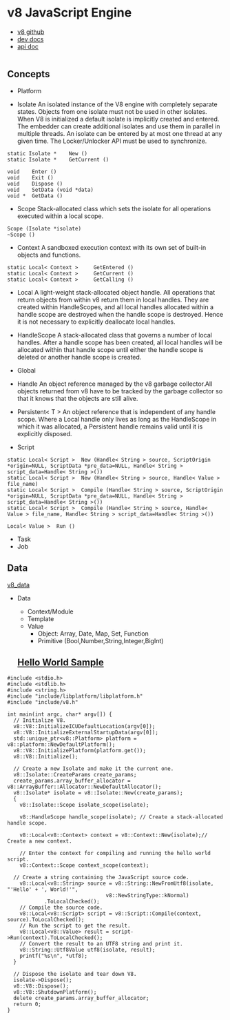 # v8 JavaScript Engine
- [v8 github](https://github.com/v8/v8)
- [dev docs](https://v8.dev/docs)
- [api doc](https://v8.github.io/api/head/)

```

```

## Concepts
- Platform

- Isolate
An isolated instance of the V8 engine with completely separate states. Objects from one isolate must not be used in other isolates. When V8 is initialized a default isolate is implicitly created and entered. The embedder can create additional isolates and use them in parallel in multiple threads. An isolate can be entered by at most one thread at any given time. The Locker/Unlocker API must be used to synchronize.
```
static Isolate * 	New ()
static Isolate * 	GetCurrent ()

void 	Enter ()
void 	Exit ()
void 	Dispose ()
void 	SetData (void *data)
void * 	GetData ()
```

- Scope
Stack-allocated class which sets the isolate for all operations executed within a local scope. 
```
Scope (Isolate *isolate)
~Scope ()
```    
- Context
A sandboxed execution context with its own set of built-in objects and functions. 
```
static Local< Context > 	GetEntered ()
static Local< Context > 	GetCurrent ()
static Local< Context > 	GetCalling ()
```

- Local<T>
A light-weight stack-allocated object handle. All operations that return objects from within v8 return them in local handles. They are created within HandleScopes, and all local handles allocated within a handle scope are destroyed when the handle scope is destroyed. Hence it is not necessary to explicitly deallocate local handles. 

- HandleScope
A stack-allocated class that governs a number of local handles. After a handle scope has been created, all local handles will be allocated within that handle scope until either the handle scope is deleted or another handle scope is created.   
  
- Global<T>
  
- Handle
An object reference managed by the v8 garbage collector.All objects returned from v8 have to be tracked by the garbage collector so that it knows that the objects are still alive. 
  
- Persistent< T > 
An object reference that is independent of any handle scope. Where a Local handle only lives as long as the HandleScope in which it was allocated, a Persistent handle remains valid until it is explicitly disposed.

- Script 
```
static Local< Script > 	New (Handle< String > source, ScriptOrigin *origin=NULL, ScriptData *pre_data=NULL, Handle< String > script_data=Handle< String >())
static Local< Script > 	New (Handle< String > source, Handle< Value > file_name) 
static Local< Script > 	Compile (Handle< String > source, ScriptOrigin *origin=NULL, ScriptData *pre_data=NULL, Handle< String > script_data=Handle< String >())
static Local< Script > 	Compile (Handle< String > source, Handle< Value > file_name, Handle< String > script_data=Handle< String >())
  
Local< Value > 	Run ()  
```
  
- Task
- Job

## Data
[v8_data](https://v8.github.io/api/head/classv8_1_1Data.html)
- Data
    - Context/Module
    - Template
    - Value
        - Object: Array, Date, Map, Set, Function
        - Primitive (Bool,Number,String,Integer,BigInt)

  
  ##  [Hello World Sample](https://chromium.googlesource.com/v8/v8/+/branch-heads/6.8/samples/hello-world.cc)
```
#include <stdio.h>
#include <stdlib.h>
#include <string.h>
#include "include/libplatform/libplatform.h"
#include "include/v8.h"
  
int main(int argc, char* argv[]) {
  // Initialize V8.
  v8::V8::InitializeICUDefaultLocation(argv[0]);
  v8::V8::InitializeExternalStartupData(argv[0]);
  std::unique_ptr<v8::Platform> platform = v8::platform::NewDefaultPlatform();
  v8::V8::InitializePlatform(platform.get());
  v8::V8::Initialize();
  
  // Create a new Isolate and make it the current one.
  v8::Isolate::CreateParams create_params;
  create_params.array_buffer_allocator = v8::ArrayBuffer::Allocator::NewDefaultAllocator();
  v8::Isolate* isolate = v8::Isolate::New(create_params);
  {
    v8::Isolate::Scope isolate_scope(isolate);
    
    v8::HandleScope handle_scope(isolate); // Create a stack-allocated handle scope.
    
    v8::Local<v8::Context> context = v8::Context::New(isolate);// Create a new context.
  
    // Enter the context for compiling and running the hello world script.
    v8::Context::Scope context_scope(context);
  
  // Create a string containing the JavaScript source code.
    v8::Local<v8::String> source = v8::String::NewFromUtf8(isolate, "'Hello' + ', World!'",
                                v8::NewStringType::kNormal)
            .ToLocalChecked();
    // Compile the source code.
    v8::Local<v8::Script> script = v8::Script::Compile(context, source).ToLocalChecked();
    // Run the script to get the result.
    v8::Local<v8::Value> result = script->Run(context).ToLocalChecked();
    // Convert the result to an UTF8 string and print it.
    v8::String::Utf8Value utf8(isolate, result);
    printf("%s\n", *utf8);
  }

  // Dispose the isolate and tear down V8.
  isolate->Dispose();
  v8::V8::Dispose();
  v8::V8::ShutdownPlatform();
  delete create_params.array_buffer_allocator;
  return 0;
}  
```
